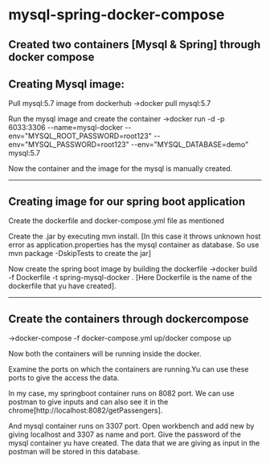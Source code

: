 # mysql-spring-docker-compose
Created two containers [Mysql &amp; Spring] through docker compose
---------------------------------------------------------------------------------------------------------------------------------------------------------------------------
Creating Mysql image:
-------------------------
Pull mysql:5.7 image from dockerhub
->docker pull mysql:5.7

Run the mysql image and create the container
->docker run -d -p 6033:3306 --name=mysql-docker --env="MYSQL_ROOT_PASSWORD=root123" --env="MYSQL_PASSWORD=root123" --env="MYSQL_DATABASE=demo" mysql:5.7

Now the container and the image for the mysql is manually created.

----------------------------------------------------------------------------------------------------------------------------------------------------------------------------
Creating image for our spring boot application
----------------------------------------------
Create the dockerfile and docker-compose.yml file as mentioned

Create the .jar by executing mvn install.
[In this case it throws unknown host error as application.properties has the mysql container as database. So use mvn package -DskipTests to create the jar]

Now create the spring boot image by building the dockerfile
->docker build -f Dockerfile -t spring-mysql-docker .
[Here Dockerfile is the name of the dockerfile that yu have created].

------------------------------------------------------------------------------------------------------------------------------------------------------------------------------
Create the containers through dockercompose
--------------------------------------------
->docker-compose -f docker-compose.yml up/docker compose up

Now both the containers will be running inside the docker.

Examine the ports on which the containers are running.Yu can use these ports to give the access the data.

In my case, my springboot container runs on 8082 port.
We can use postman to give inputs and can also see it in the chrome[http://localhost:8082/getPassengers].

And mysql container runs on 3307 port.
Open workbench and add new by giving localhost and 3307 as name and port.
Give the password of the mysql container yu have created.
The data that we are giving as input in the postman will be stored in this database.

